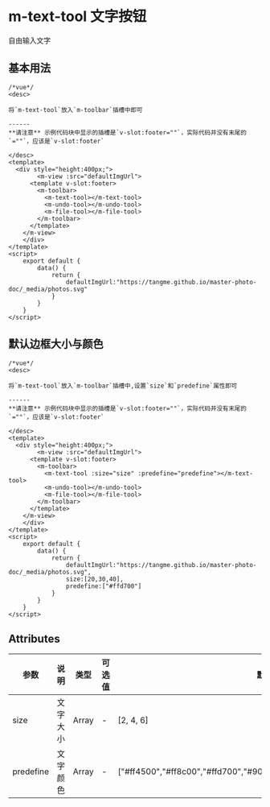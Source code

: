 # m-text-tool 文字按钮
自由输入文字

## 基本用法
```
/*vue*/
<desc>

将`m-text-tool`放入`m-toolbar`插槽中即可

------
**请注意** 示例代码块中显示的插槽是`v-slot:footer=""`，实际代码并没有末尾的`=""`，应该是`v-slot:footer`

</desc>
<template>
  <div style="height:400px;">
	 	<m-view :src="defaultImgUrl">
      <template v-slot:footer>
        <m-toolbar>
          <m-text-tool></m-text-tool>
          <m-undo-tool></m-undo-tool>
          <m-file-tool></m-file-tool>
        </m-toolbar>
      </template>
    </m-view>
	</div>
</template>
<script>
	export default {
		data() {
			return {
				defaultImgUrl:"https://tangme.github.io/master-photo-doc/_media/photos.svg"
			}
		}
	}
</script>
```

## 默认边框大小与颜色
```
/*vue*/
<desc>

将`m-text-tool`放入`m-toolbar`插槽中,设置`size`和`predefine`属性即可

------
**请注意** 示例代码块中显示的插槽是`v-slot:footer=""`，实际代码并没有末尾的`=""`，应该是`v-slot:footer`

</desc>
<template>
  <div style="height:400px;">
	 	<m-view :src="defaultImgUrl">
      <template v-slot:footer>
        <m-toolbar>
          <m-text-tool :size="size" :predefine="predefine"></m-text-tool>
          <m-undo-tool></m-undo-tool>
          <m-file-tool></m-file-tool>
        </m-toolbar>
      </template>
    </m-view>
	</div>
</template>
<script>
	export default {
		data() {
			return {
				defaultImgUrl:"https://tangme.github.io/master-photo-doc/_media/photos.svg",
				size:[20,30,40],
				predefine:["#ffd700"]
			}
		}
	}
</script>
```

## Attributes
| 参数      | 说明     | 类型  | 可选值 | 默认值                                                       |
| --------- | -------- | ----- | ------ | ------------------------------------------------------------ |
| size      | 文字大小 | Array | -      | [2, 4, 6]                                                    |
| predefine | 文字颜色 | Array | -      | ["#ff4500","#ff8c00","#ffd700","#90ee90","#00ced1","#1e90ff","#c71585"] |